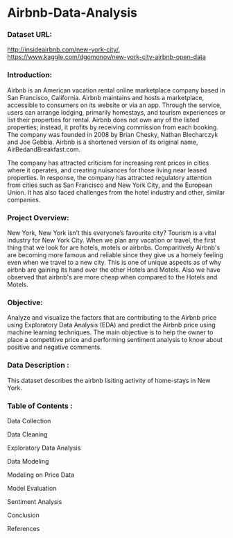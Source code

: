 # Airbnb-Data-Analysis

### Dataset URL:

http://insideairbnb.com/new-york-city/, https://www.kaggle.com/dgomonov/new-york-city-airbnb-open-data

### Introduction:

Airbnb is an American vacation rental online marketplace company based in San Francisco, California. Airbnb maintains and hosts a marketplace, accessible to consumers on its website or via an app. Through the service, users can arrange lodging, primarily homestays, and tourism experiences or list their properties for rental. Airbnb does not own any of the listed properties; instead, it profits by receiving commission from each booking. The company was founded in 2008 by Brian Chesky, Nathan Blecharczyk and Joe Gebbia. Airbnb is a shortened version of its original name, AirBedandBreakfast.com.

The company has attracted criticism for increasing rent prices in cities where it operates, and creating nuisances for those living near leased properties. In response, the company has attracted regulatory attention from cities such as San Francisco and New York City, and the European Union. It has also faced challenges from the hotel industry and other, similar companies.

### Project Overview:

New York, New York isn’t this everyone’s favourite city? Tourism is a vital industry for New York City. When we plan any vacation or travel, the first thing that we look for are hotels, motels or airbnbs. Comparitively Airbnb's are becoming more famous and reliable since they give us a homely feeling even when we travel to a new city. This is one of unique aspects as of why airbnb are gaining its hand over the other Hotels and Motels. Also we have observed that airbnb's are more cheap when compared to the Hotels and Motels.

### Objective:

Analyze and visualize the factors that are contributing to the Airbnb price using Exploratory Data Analysis (EDA) and predict the Airbnb price using machine learning techniques. The main objective is to help the owner to place a competitive price and performing sentiment analysis to know about positive and negative comments.

### Data Description :

This dataset describes the airbnb lisiting activity of home-stays in New York.

### Table of Contents :

Data Collection

Data Cleaning

Exploratory Data Analysis

Data Modeling

Modeling on Price Data

Model Evaluation

Sentiment Analysis

Conclusion

References
